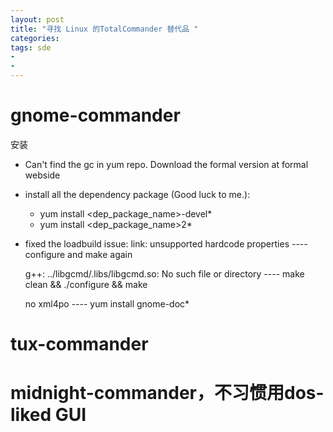 ```yaml
---
layout: post
title: "寻找 Linux 的TotalCommander 替代品 "
categories:
tags: sde 
- 
- 
---
```


# gnome-commander 
安装

- Can't find the gc in yum repo. Download the formal version at formal webside

- install all the dependency package (Good luck to me.): 
   - yum install <dep_package_name>-devel*
   - yum install <dep_package_name>2*

- fixed the loadbuild issue: 
   link: unsupported hardcode properties  ---- configure and make again

   g++: ../libgcmd/.libs/libgcmd.so: No such file or directory ---- make clean && ./configure && make

   no xml4po  ---- yum install gnome-doc*

# tux-commander  
   
# midnight-commander，不习惯用dos-liked GUI


